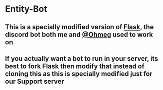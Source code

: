 # Entity-Bot
## This is a specially modified version of [Flask](https://github.com/flask-discord/Flask), the discord bot both me and [@Ohmeg](https://github.com/Ohmeg) used to work on

## If you actually want a bot to run in your server, its best to fork Flask then modify that instead of cloning this as this is specially modified just for our Support server
